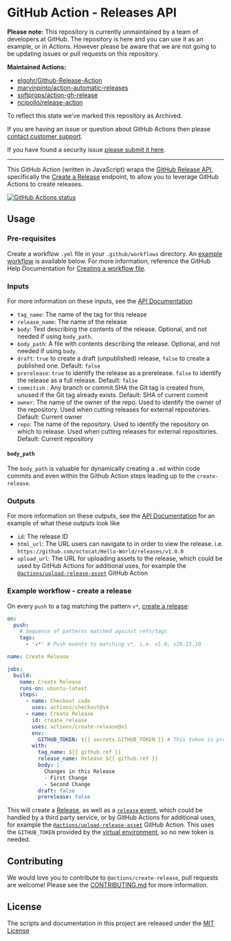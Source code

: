 # GitHub Action - Releases API

**Please note:** This repository is currently unmaintained by a team of developers at GitHub. The 
repository is here and you can use it as an example, or in Actions. However please be aware that 
we are not going to be updating issues or pull requests on this repository.

**Maintained Actions:**

* [elgohr/Github-Release-Action](https://github.com/elgohr/Github-Release-Action)
* [marvinpinto/action-automatic-releases](https://github.com/marvinpinto/action-automatic-releases)
* [softprops/action-gh-release](https://github.com/softprops/action-gh-release)
* [ncipollo/release-action](https://github.com/ncipollo/release-action)

To reflect this state we’ve marked this repository as Archived.

If you are having an issue or question about GitHub Actions then please [contact customer support](https://help.github.com/en/articles/about-github-actions#contacting-support).

If you have found a security issue [please submit it here](https://hackerone.com/github).

---

This GitHub Action (written in JavaScript) wraps the [GitHub Release API](https://developer.github.com/v3/repos/releases/), specifically the [Create a Release](https://developer.github.com/v3/repos/releases/#create-a-release) endpoint, to allow you to leverage GitHub Actions to create releases.

<a href="https://github.com/actions/create-release"><img alt="GitHub Actions status" src="https://github.com/actions/create-release/workflows/Tests/badge.svg"></a>

## Usage

### Pre-requisites

Create a workflow `.yml` file in your `.github/workflows` directory. An [example workflow](#example-workflow---create-a-release) is available below. For more information, reference the GitHub Help Documentation for [Creating a workflow file](https://help.github.com/en/articles/configuring-a-workflow#creating-a-workflow-file).

### Inputs

For more information on these inputs, see the [API Documentation](https://developer.github.com/v3/repos/releases/#input)

* `tag_name`: The name of the tag for this release
* `release_name`: The name of the release
* `body`: Text describing the contents of the release. Optional, and not needed if using `body_path`.
* `body_path`: A file with contents describing the release. Optional, and not needed if using `body`.
* `draft`: `true` to create a draft (unpublished) release, `false` to create a published one. Default: `false`
* `prerelease`: `true` to identify the release as a prerelease. `false` to identify the release as a full release. Default: `false`
* `commitish` : Any branch or commit SHA the Git tag is created from, unused if the Git tag already exists. Default: SHA of current commit
* `owner`: The name of the owner of the repo. Used to identify the owner of the repository.  Used when cutting releases for external repositories.  Default: Current owner
* `repo`: The name of the repository. Used to identify the repository on which to release.  Used when cutting releases for external repositories. Default: Current repository

#### `body_path`

The `body_path` is valuable for dynamically creating a `.md` within code commits and even within the Github Action steps leading up to the `create-release`.

### Outputs

For more information on these outputs, see the [API Documentation](https://developer.github.com/v3/repos/releases/#response-4) for an example of what these outputs look like

* `id`: The release ID
* `html_url`: The URL users can navigate to in order to view the release. i.e. `https://github.com/octocat/Hello-World/releases/v1.0.0`
* `upload_url`: The URL for uploading assets to the release, which could be used by GitHub Actions for additional uses, for example the [`@actions/upload-release-asset`](https://www.github.com/actions/upload-release-asset) GitHub Action

### Example workflow - create a release

On every `push` to a tag matching the pattern `v*`, [create a release](https://developer.github.com/v3/repos/releases/#create-a-release):

```yaml
on:
  push:
    # Sequence of patterns matched against refs/tags
    tags:
      - 'v*' # Push events to matching v*, i.e. v1.0, v20.15.10

name: Create Release

jobs:
  build:
    name: Create Release
    runs-on: ubuntu-latest
    steps:
      - name: Checkout code
        uses: actions/checkout@v4
      - name: Create Release
        id: create_release
        uses: actions/create-release@v1
        env:
          GITHUB_TOKEN: ${{ secrets.GITHUB_TOKEN }} # This token is provided by Actions, you do not need to create your own token
        with:
          tag_name: ${{ github.ref }}
          release_name: Release ${{ github.ref }}
          body: |
            Changes in this Release
            - First Change
            - Second Change
          draft: false
          prerelease: false
```

This will create a [Release](https://help.github.com/en/articles/creating-releases), as well as a [`release` event](https://developer.github.com/v3/activity/events/types/#releaseevent), which could be handled by a third party service, or by GitHub Actions for additional uses, for example the [`@actions/upload-release-asset`](https://www.github.com/actions/upload-release-asset) GitHub Action. This uses the `GITHUB_TOKEN` provided by the [virtual environment](https://help.github.com/en/github/automating-your-workflow-with-github-actions/virtual-environments-for-github-actions#github_token-secret), so no new token is needed.

## Contributing

We would love you to contribute to `@actions/create-release`, pull requests are welcome! Please see the [CONTRIBUTING.md](CONTRIBUTING.md) for more information.

## License

The scripts and documentation in this project are released under the [MIT License](LICENSE)
